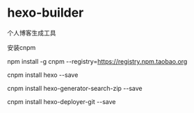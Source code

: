 # hexo-builder
个人博客生成工具

安装cnpm

npm install -g cnpm --registry=https://registry.npm.taobao.org

cnpm install hexo --save

cnpm install hexo-generator-search-zip --save

cnpm install hexo-deployer-git --save 

